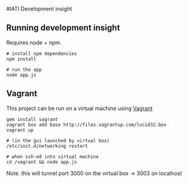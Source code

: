 #IATI Development insight


## Running development insight

Requires node + npm.

    # install npm dependencies
    npm install 
    
    # run the app
    node app.js


## Vagrant

This project can be run on a virtual machine using [Vagrant](http://vagrantup.com/)

    gem install vagrant
    vagrant box add base http://files.vagrantup.com/lucid32.box
    vagrant up

    # (in the gui launched by virtual box)
    /etc/init.d/networking restart

    # when ssh-ed into virtual machine
    cd /vagrant && node app.js

Note. this will tunnel port 3000 on the virtual box -> 3003 on localhost
